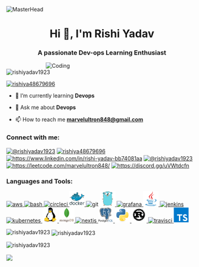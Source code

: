 ![MasterHead](https://miro.medium.com/max/1400/1*mqv03KrlG5LK2XU1uV4LJg.gif)
<h1 align="center">Hi 👋, I'm Rishi Yadav</h1>
<h3 align="center">A passionate Dev-ops Learning Enthusiast</h3>
<img align="right" alt="Coding" width="400" src="https://cdn.dribbble.com/users/1162077/screenshots/3848914/programmer.gif">

<p align="left"> <img src="https://komarev.com/ghpvc/?username=rishiyadav1923&label=Profile%20views&color=0e75b6&style=flat" alt="rishiyadav1923" /> </p>

<p align="left"> <a href="https://twitter.com/rishiya48679696" target="blank"><img src="https://img.shields.io/twitter/follow/rishiya48679696?logo=twitter&style=for-the-badge" alt="rishiya48679696" /></a> </p>

- 🌱 I’m currently learning **Devops**

- 💬 Ask me about **Devops**

- 📫 How to reach me **marvelultron848@gmail.com**

<h3 align="left">Connect with me:</h3>
<p align="left">
<a href="https://dev.to/@rishiyadav1923" target="blank"><img align="center" src="https://res.cloudinary.com/practicaldev/image/fetch/s--R9qwOwpC--/c_limit%2Cf_auto%2Cfl_progressive%2Cq_auto%2Cw_880/https://thepracticaldev.s3.amazonaws.com/i/78hs31fax49uwy6kbxyw.png" alt="@rishiyadav1923" height="40" width="40" /></a>
<a href="https://twitter.com/rishiya48679696" target="blank"><img align="center" src="https://camo.githubusercontent.com/c58e07fb34a45fd051183258b5860608dd86ac98dd151d0522e0575966082b88/68747470733a2f2f63646e2e6a7364656c6976722e6e65742f6e706d2f73696d706c652d69636f6e7340332e302e312f69636f6e732f747769747465722e737667" alt="rishiya48679696" height="30" width="40" /></a>
<a href="https://www.linkedin.com/in/rishi-yadav-bb74081aa/" target="blank"><img align="center" src="https://camo.githubusercontent.com/28bbd2596707954793abeff9eb24d343c1c78b7bf184b90294b4b190c6097a65/68747470733a2f2f63646e2e6a7364656c6976722e6e65742f6e706d2f73696d706c652d69636f6e7340332e302e312f69636f6e732f6c696e6b6564696e2e737667" alt="https://www.linkedin.com/in/rishi-yadav-bb74081aa" height="30" width="40" /></a>
<a href="https://hashnode.com/@rishiyadav1923" target="blank"><img align="center" src="https://cdn.hashnode.com/res/hashnode/image/upload/v1669822707645/YPQMVe3DI.png" alt="@rishiyadav1923" height="40" width="40" /></a>
<a href="https://leetcode.com/marvelultron848/" target="blank"><img align="center" src="https://cdn.icon-icons.com/icons2/2389/PNG/512/leetcode_logo_icon_145113.png" alt="https://leetcode.com/marvelultron848/" height="40" width="40" /></a>
<a href="https://discord.gg/uVWtdcfn" target="blank"><img align="center" src="https://www.freeiconspng.com/uploads/discord-black-icon-1.png" alt="https://discord.gg/uVWtdcfn" height="40" width="40" /></a>
</p>

<h3 align="left">Languages and Tools:</h3>
<p align="left"> <a href="https://aws.amazon.com" target="_blank" rel="noreferrer"> <img src="https://w7.pngwing.com/pngs/862/624/png-transparent-aws-vector-brand-logos-icon.png" alt="aws" width="40" height="40"/> </a> <a href="https://www.gnu.org/software/bash/" target="_blank" rel="noreferrer"> <img src="https://www.vectorlogo.zone/logos/gnu_bash/gnu_bash-icon.svg" alt="bash" width="40" height="40"/> </a> <a href="https://circleci.com" target="_blank" rel="noreferrer"> <img src="https://www.vectorlogo.zone/logos/circleci/circleci-icon.svg" alt="circleci" width="40" height="40"/> </a>  <a href="https://www.docker.com/" target="_blank" rel="noreferrer"> <img src="https://raw.githubusercontent.com/devicons/devicon/master/icons/docker/docker-original-wordmark.svg" alt="docker" width="40" height="40"/> </a>  <img src="https://www.vectorlogo.zone/logos/git-scm/git-scm-icon.svg" alt="git" width="40" height="40"/> </a> <a href="https://golang.org" target="_blank" rel="noreferrer"> <img src="https://raw.githubusercontent.com/devicons/devicon/master/icons/go/go-original.svg" alt="go" width="40" height="40"/> </a> <a href="https://grafana.com" target="_blank" rel="noreferrer"> <img src="https://www.vectorlogo.zone/logos/grafana/grafana-icon.svg" alt="grafana" width="40" height="40"/> </a> <a href="https://www.java.com" target="_blank" rel="noreferrer"> <img src="https://raw.githubusercontent.com/devicons/devicon/master/icons/java/java-original.svg" alt="java" width="40" height="40"/> </a> <a href="https://www.jenkins.io" target="_blank" rel="noreferrer"> <img src="https://www.vectorlogo.zone/logos/jenkins/jenkins-icon.svg" alt="jenkins" width="40" height="40"/> </a> <a href="https://kubernetes.io" target="_blank" rel="noreferrer"> <img src="https://www.vectorlogo.zone/logos/kubernetes/kubernetes-icon.svg" alt="kubernetes" width="40" height="40"/> </a> <a href="https://www.linux.org/" target="_blank" rel="noreferrer"> <img src="https://raw.githubusercontent.com/devicons/devicon/master/icons/linux/linux-original.svg" alt="linux" width="40" height="40"/> </a> <a href="https://www.mongodb.com/" target="_blank" rel="noreferrer"> <img src="https://raw.githubusercontent.com/devicons/devicon/master/icons/mongodb/mongodb-original-wordmark.svg" alt="mongodb" width="40" height="40"/> </a> <a href="https://nextjs.org/" target="_blank" rel="noreferrer"> <img src="https://cdn.worldvectorlogo.com/logos/nextjs-2.svg" alt="nextjs" width="40" height="40"/> </a> <a href="https://www.postgresql.org" target="_blank" rel="noreferrer"> <img src="https://raw.githubusercontent.com/devicons/devicon/master/icons/postgresql/postgresql-original-wordmark.svg" alt="postgresql" width="40" height="40"/> </a> <a href="https://www.python.org" target="_blank" rel="noreferrer"> <img src="https://raw.githubusercontent.com/devicons/devicon/master/icons/python/python-original.svg" alt="python" width="40" height="40"/> </a> <a href="https://www.rust-lang.org" target="_blank" rel="noreferrer"> <img src="https://raw.githubusercontent.com/devicons/devicon/master/icons/rust/rust-plain.svg" alt="rust" width="40" height="40"/> </a> <a href="https://travis-ci.org" target="_blank" rel="noreferrer"> <img src="https://www.vectorlogo.zone/logos/travis-ci/travis-ci-icon.svg" alt="travisci" width="40" height="40"/> </a> <a href="https://www.typescriptlang.org/" target="_blank" rel="noreferrer"> <img src="https://raw.githubusercontent.com/devicons/devicon/master/icons/typescript/typescript-original.svg" alt="typescript" width="40" height="40"/> </a> </p>


<p><img align="left" src="https://github-readme-stats.vercel.app/api/top-langs/?username=rishiyadav1923&langs_count=9&layout=compact" alt="rishiyadav1923" /></p>

<p>&nbsp;<img align="center" src="https://github-readme-stats.vercel.app/api?username=rishiyadav1923&show_icons=true&locale=en" alt="rishiyadav1923" /></p>

<p><img align="center" src="https://github-readme-streak-stats.herokuapp.com/?user=rishiyadav1923&" alt="rishiyadav1923" /></p>

<p><img align ="center" src="https://github-profile-trophy.vercel.app/?username=rishiyadav1923&row=1&column=6&theme=flat"></p>
